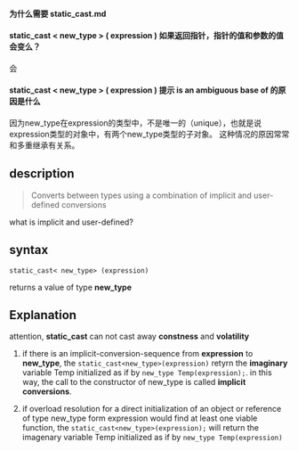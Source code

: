 
#### 为什么需要 static_cast.md

#### static_cast < new_type > ( expression ) 如果返回指针，指针的值和参数的值会变么？
会

#### static_cast < new_type > ( expression ) 提示 is an ambiguous base of 的原因是什么
因为new_type在expression的类型中，不是唯一的（unique），也就是说expression类型的对象中，有两个new_type类型的子对象。
这种情况的原因常常和多重继承有关系。


## description
> Converts between types using a combination of implicit and user-defined conversions

what is implicit and user-defined?
## syntax
```
static_cast< new_type> (expression)
```
returns a value of type **new_type**

## Explanation
attention, **static_cast** can not cast away **constness** and **volatility**

1. if there is an implicit-conversion-sequence from **expression** to **new_type**, the `static_cast<new_type>(expression)` retyrn the **imaginary** variable Temp initialized as if by `new_type Temp(expression);`. in this way, the call to the constructor of new_type is called **implicit conversions**.


1. if overload resolution for a direct initialization of an object or reference of type new_type form expression would find at least one viable function, the `static_cast<new_type>(expression);` will return the imagenary variable Temp initialized as if by `new_type Temp(expression)`
